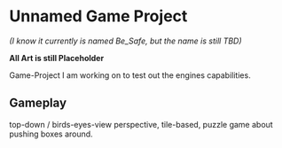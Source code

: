 # Unnamed Game Project

*(I know it currently is named Be_Safe, but the name is still TBD)*

**All Art is still Placeholder**

Game-Project I am working on to test out the engines capabilities.



## Gameplay

top-down / birds-eyes-view perspective, tile-based, puzzle game about pushing boxes around. 